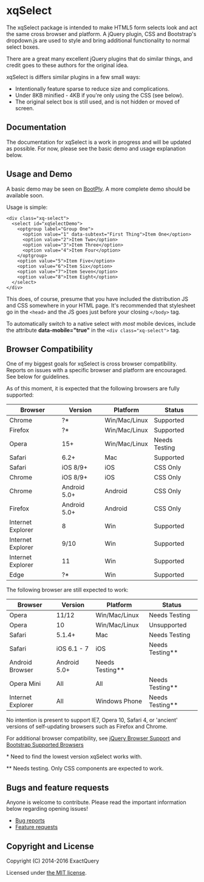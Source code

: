 xqSelect
=========

The xqSelect package is intended to make HTML5 form selects look and act the same cross browser and platform.  A jQuery plugin, CSS and Bootstrap's dropdown.js are used to style and bring additional functionality to normal select boxes.

There are a great many excellent jQuery plugins that do similar things, and credit goes to these authors for the original idea.

xqSelect is differs similar plugins in a few small ways:

* Intentionally feature sparse to reduce size and complications.  
* Under 8KB minified - 4KB if you're only using the CSS (see below).
* The original select box is still used, and is not hidden or moved of screen.

## Documentation

The documentation for xqSelect is a work in progress and will be updated as possible.  For now, please see the basic demo and usage explanation below.

## Usage and Demo

A basic demo may be seen on [BootPly](http://www.bootply.com/tl9ZiekMCQ).  A more complete demo should be available soon.

Usage is simple:
```
<div class="xq-select">
  <select id="xqSelectDemo">
    <optgroup label="Group One">
      <option value="1" data-subtext="First Thing">Item One</option>
      <option value="2">Item Two</option>
      <option value="3">Item Three</option>
      <option value="4">Item Four</option>
    </optgroup>
    <option value="5">Item Five</option>
    <option value="6">Item Six</option>
    <option value="7">Item Seven</option>
    <option value="8">Item Eight</option>
  </select>
</div>
```
This does, of course, presume that you have included the distribution JS and CSS somewhere in your HTML page.  It's recommended that stylesheet go in the ```<head>``` and the JS goes just before your closing ```</body>``` tag.

To automatically switch to a native select with *most* mobile devices, include the attribute **data-mobile="true"** in the ```<div class="xq-select">``` tag.

## Browser Compatibility

One of my biggest goals for xqSelect is cross browser compatibility.  Reports on issues with a specific browser and platform are encouraged.  See below for guidelines.  

As of this moment, it is expected that the following browsers are fully supported:

| Browser  | Version | Platform | Status
| ------------- | ------------- | ------------- | ------------- |
| Chrome  | ?* | Win/Mac/Linux | Supported |
| Firefox | ?* | Win/Mac/Linux | Supported |
| Opera | 15+ | Win/Mac/Linux | Needs Testing |
| Safari | 6.2+ | Mac | Supported |
| Safari | iOS 8/9+ | iOS | CSS Only |
| Chrome | iOS 8/9+ | iOS | CSS Only |
| Chrome | Android 5.0+ | Android | CSS Only |
| Firefox | Android 5.0+ | Android | CSS Only |
| Internet Explorer | 8 | Win | Supported |
| Internet Explorer | 9/10 | Win | Supported |
| Internet Explorer | 11 | Win | Supported |
| Edge | ?* | Win | Supported |

The following browser are still expected to work:

| Browser  | Version | Platform | Status
| ------------- | ------------- | ------------- | ------------- |
| Opera  | 11/12 | Win/Mac/Linux | Needs Testing |
| Opera | 10 | Win/Mac/Linux | Unsupported |
| Safari  | 5.1.4+ | Mac | Needs Testing |
| Safari | iOS 6.1 - 7 | iOS | Needs Testing** |
| Android Browser | Android 5.0+ | Needs Testing** |
| Opera Mini | All | All | Needs Testing** |
| Internet Explorer | All | Windows Phone | Needs Testing** |

No intention is present to support IE7, Opera 10, Safari 4, or 'ancient' versions of self-updating browsers such as Firefox and Chrome. 

For additional browser compatibility, see [jQuery Browser Support](https://jquery.com/browser-support/) and [Bootstrap Supported Browsers](http://getbootstrap.com/getting-started/#support-browsers)

\*   Need to find the lowest version xqSelect works with.

\*\*  Needs testing.  Only CSS components are expected to work.

## Bugs and feature requests

Anyone is welcome to contribute. Please read the important information below regarding opening issues!

* [Bug reports](CONTRIBUTING.md#bug-reports)
* [Feature requests](CONTRIBUTING.md#feature-requests)

## Copyright and License

Copyright (C) 2014-2016 ExactQuery

Licensed under [the MIT license](LICENSE).
